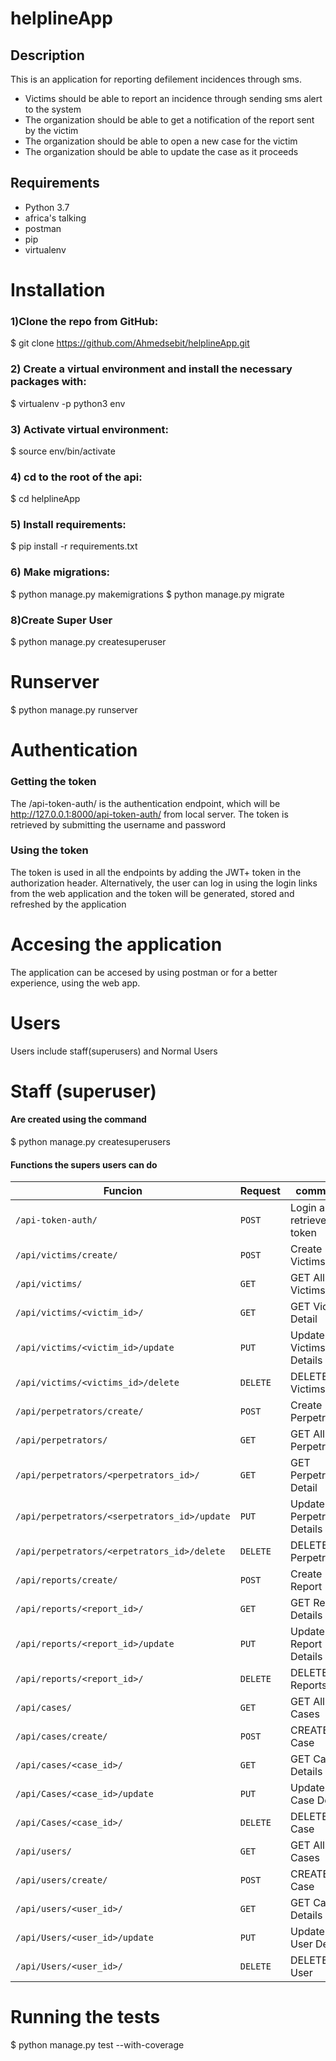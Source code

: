 # helplineApp

## Description

This is an application for reporting defilement incidences through sms.
* Victims should be able to report an incidence through sending sms alert to the system
* The organization should be able to get a notification of the report sent by the victim
* The organization should be able to open a new case for the victim
* The organization should be able to update the case as it proceeds

## Requirements
* Python 3.7
* africa's talking
* postman
* pip
* virtualenv

# Installation
### 1)Clone the repo from GitHub:
$ git clone https://github.com/Ahmedsebit/helplineApp.git

### 2) Create a virtual environment and install the necessary packages with:
$ virtualenv -p python3 env

### 3) Activate virtual environment:
$ source env/bin/activate

### 4) cd to the root of the api:
$ cd helplineApp

### 5) Install requirements:
$ pip install -r requirements.txt

### 6) Make migrations:
$ python manage.py makemigrations
$ python manage.py migrate

### 8)Create Super User

$ python manage.py createsuperuser

# Runserver
$ python manage.py runserver

# Authentication
### Getting the token
The /api-token-auth/ is the authentication endpoint, which will be http://127.0.0.1:8000/api-token-auth/ from local server. The token is retrieved by submitting the username and password

### Using the token
The token is used in all the endpoints by adding the JWT+ token in the authorization header. Alternatively, the user can log in using the login links from the web application and the token will be generated, stored and refreshed by the application

# Accesing the application
The application can be accesed by using postman or for a better experience, using the web app.

# Users
Users include staff(superusers) and Normal Users
# Staff (superuser)
#### Are created using the command
$ python manage.py createsuperusers
#### Functions the supers users can do
| Funcion                                 | Request| command                 |
| ------------------------------------------ | -------| ------------------------|
| `/api-token-auth/`                         |`POST`  | Login and retrieve token|
| `/api/victims/create/`                      |`POST`  | Create Victims           |
| `/api/victims/`                             |`GET`   | GET All Victims         |
| `/api/victims/<victim_id>/`                 |`GET`   | GET Victims Detail       |
| `/api/victims/<victim_id>/update`           |`PUT`   | Update Victims Details  |
| `/api/victims/<victims_id>/delete`           |`DELETE`| DELETE Victims          |
| `/api/perpetrators/create/`                        |`POST`  | Create Perpetrator           |
| `/api/perpetrators/`                               |`GET`   | GET All Perpetrators         |
| `/api/perpetrators/<perpetrators_id>/`                     |`GET`   | GET Perpetrator Detail       |
| `/api/perpetrators/<serpetrators_id>/update`                   |`PUT`   | Update Perpetrator Details  |
| `/api/perpetrators/<erpetrators_id>/delete`                   |`DELETE`| DELETE Perpetrator          |
| `/api/reports/create/`           |`POST`  | Create Report          |
| `/api/reports/<report_id>/`              |`GET`   | GET Report Details     |
| `/api/reports/<report_id>/update`        |`PUT`   | Update Report Details  |
| `/api/reports/<report_id>/`              |`DELETE`| DELETE Reports          |
| `/api/cases/`                           |`GET`   | GET All Cases        |
| `/api/cases/create/`                   |`POST`   | CREATE Case    |
| `/api/cases/<case_id>/`               |`GET`   | GET Case Details     |
| `/api/Cases/<case_id>/update`        |`PUT`   | Update Case Details  |
| `/api/Cases/<case_id>/`              |`DELETE`| DELETE Case          |
| `/api/users/`                           |`GET`   | GET All Cases        |
| `/api/users/create/`                   |`POST`   | CREATE Case    |
| `/api/users/<user_id>/`               |`GET`   | GET Case Details     |
| `/api/Users/<user_id>/update`        |`PUT`   | Update User Details  |
| `/api/Users/<user_id>/`              |`DELETE`| DELETE User          |

# Running the tests
 $ python manage.py test --with-coverage
